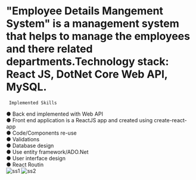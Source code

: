 # "Employee Details Mangement System" is a management system that helps to manage the employees and there related departments.Technology stack: React JS, DotNet Core Web API, MySQL.

     Implemented Skills 
● Back end implemented with Web API<br/>
● Front end application is a ReactJS app and created using create-react-app<br/>
● Code/Components re-use<br/>
● Validations<br/>
● Database design<br/>
● Use entity framework/ADO.Net<br/>
● User interface design<br/>
● React Routin<br/>
![ss1](https://user-images.githubusercontent.com/88590653/201832009-caa706f6-6172-45bd-b534-5cc621a4254b.png)
![ss2](https://user-images.githubusercontent.com/88590653/201832098-b60b372d-91be-4911-9cdd-7a7699c4197e.png)
